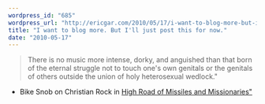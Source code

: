 ```yaml
---
wordpress_id: "685"
wordpress_url: "http://ericgar.com/2010/05/17/i-want-to-blog-more-but-ill-just-post-this-for-now/"
title: "I want to blog more. But I'll just post this for now."
date: "2010-05-17"
---
```

> There is no music more intense, dorky, and anguished than that
> born of the eternal struggle not to touch one's own genitals or the
> genitals of others outside the union of holy heterosexual wedlock."

- Bike Snob on Christian Rock in <a href="http://bikesnobnyc.blogspot.com/2010/05/high-road-of-missiles-and-missionaries.html">High Road of Missiles and Missionaries"</a>
